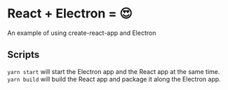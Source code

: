 # React + Electron = 😍

An example of using create-react-app and Electron

## Scripts
```yarn start``` will start the Electron app and the React app at the same time.  
```yarn build``` will build the React app and package it along the Electron app.
